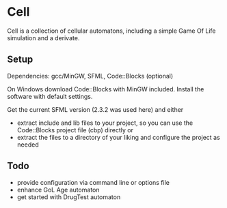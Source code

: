 Cell
====

Cell is a collection of cellular automatons, including a simple Game Of Life simulation and a derivate.

Setup
-----

Dependencies: gcc/MinGW, SFML, Code::Blocks (optional)

On Windows download Code::Blocks with MinGW included. Install the software with default settings.

Get the current SFML version (2.3.2 was used here) and either 

- extract include and lib files to your project, so you can use the Code::Blocks project file (cbp) directly or
- extract the files to a directory of your liking and configure the project as needed

Todo
----

- provide configuration via command line or options file
- enhance GoL Age automaton
- get started with DrugTest automaton
